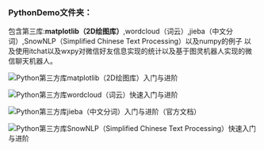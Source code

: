 ### PythonDemo文件夹：
包含第三库:**matplotlib（2D绘图库）**,wordcloud（词云）,jieba（中文分词）,SnowNLP（Simplified Chinese Text Processing）以及numpy的例子
以及使用itchat以及wxpy对微信好友信息实现的统计以及基于图灵机器人实现的微信聊天机器人。

![Python第三方库matplotlib（2D绘图库）入门与进阶 ](http://blog.csdn.net/qq_34337272/article/details/79555544)

![ Python第三方库wordcloud（词云）快速入门与进阶  ](http://blog.csdn.net/qq_34337272/article/details/79552929)

![ Python第三方库jieba（中文分词）入门与进阶（官方文档） ](http://blog.csdn.net/qq_34337272/article/details/79554772)

![ Python第三方库SnowNLP（Simplified Chinese Text Processing）快速入门与进阶 ](http://blog.csdn.net/qq_34337272/article/details/79577288)
